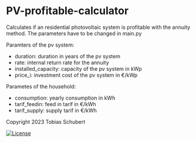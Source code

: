 # PV-profitable-calculator

Calculates if an residential photovoltaic system is profitable with the annuity method. The parameters have to be changed in main.py

Paramters of the pv system:
- duration: duration in years of the pv system
- rate: internal return rate for the annuity
- installed_capacity: capacity of the pv system in kWp
- price_i: investment cost of the pv system in €/kWp

Parametes of the household:
- consumption: yearly consumption in kWh
- tarif_feedin: feed in tarif in €/kWh
- tarif_supply: supply tarif in €/kWh

Copyright 2023 Tobias Schubert

[![License](https://img.shields.io/badge/License-Apache_2.0-blue.svg)](https://opensource.org/licenses/Apache-2.0)
